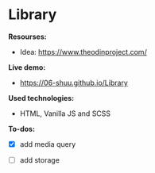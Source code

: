 # Library

**Resourses:** 
 - Idea: https://www.theodinproject.com/

**Live demo:** 
- https://06-shuu.github.io/Library

**Used technologies:**
- HTML, Vanilla JS and SCSS

**To-dos:**
- [x] add media query
- [ ] add storage

